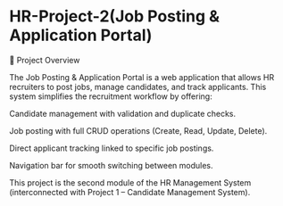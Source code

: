 # HR-Project-2(Job Posting & Application Portal)

📌 Project Overview

The Job Posting & Application Portal is a web application that allows HR recruiters to post jobs, manage candidates, and track applicants.
This system simplifies the recruitment workflow by offering:

Candidate management with validation and duplicate checks.

Job posting with full CRUD operations (Create, Read, Update, Delete).

Direct applicant tracking linked to specific job postings.

Navigation bar for smooth switching between modules.

This project is the second module of the HR Management System (interconnected with Project 1 – Candidate Management System).
